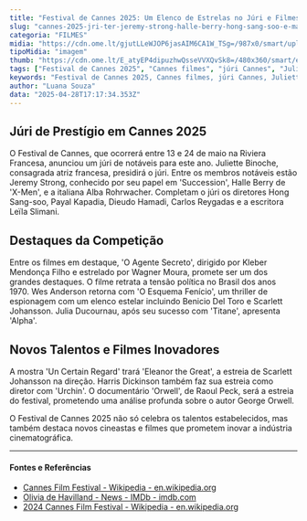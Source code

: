 ```yaml
---
title: "Festival de Cannes 2025: Um Elenco de Estrelas no Júri e Filmes Imperdíveis"
slug: "cannes-2025-jri-ter-jeremy-strong-halle-berry-hong-sang-soo-e-mais"
categoria: "FILMES"
midia: "https://cdn.ome.lt/gjutLLeWJOP6jasAIM6CA1W_TSg=/987x0/smart/uploads/conteudo/fotos/OMELETE_CAPA_-_2025-04-28T133757.077.png"
tipoMidia: "imagem"
thumb: "https://cdn.ome.lt/E_atyEP4dipuzhwQsseVVXQvSk8=/480x360/smart/extras/conteudos/omelete_THUMB_-_2025-04-28T133736.577.png"
tags: ["Festival de Cannes 2025", "Cannes filmes", "júri Cannes", "Juliette Binoche", "Wes Anderson", "Scarlett Johansson diretora"]
keywords: "Festival de Cannes 2025, Cannes filmes, júri Cannes, Juliette Binoche, Wes Anderson, Scarlett Johansson diretora"
author: "Luana Souza"
data: "2025-04-28T17:17:34.353Z"
---
```


## Júri de Prestígio em Cannes 2025

O Festival de Cannes, que ocorrerá entre 13 e 24 de maio na Riviera Francesa, anunciou um júri de notáveis para este ano. Juliette Binoche, consagrada atriz francesa, presidirá o júri. Entre os membros notáveis estão Jeremy Strong, conhecido por seu papel em 'Succession', Halle Berry de 'X-Men', e a italiana Alba Rohrwacher. Completam o júri os diretores Hong Sang-soo, Payal Kapadia, Dieudo Hamadi, Carlos Reygadas e a escritora Leïla Slimani.

## Destaques da Competição

Entre os filmes em destaque, 'O Agente Secreto', dirigido por Kleber Mendonça Filho e estrelado por Wagner Moura, promete ser um dos grandes destaques. O filme retrata a tensão política no Brasil dos anos 1970. Wes Anderson retorna com 'O Esquema Fenício', um thriller de espionagem com um elenco estelar incluindo Benicio Del Toro e Scarlett Johansson. Julia Ducournau, após seu sucesso com 'Titane', apresenta 'Alpha'.

## Novos Talentos e Filmes Inovadores

A mostra 'Un Certain Regard' trará 'Eleanor the Great', a estreia de Scarlett Johansson na direção. Harris Dickinson também faz sua estreia como diretor com 'Urchin'. O documentário 'Orwell', de Raoul Peck, será a estreia do festival, prometendo uma análise profunda sobre o autor George Orwell.

O Festival de Cannes 2025 não só celebra os talentos estabelecidos, mas também destaca novos cineastas e filmes que prometem inovar a indústria cinematográfica.

---

#### Fontes e Referências

- [Cannes Film Festival - Wikipedia - en.wikipedia.org](https://en.wikipedia.org/wiki/Cannes_Film_Festival)
- [Olivia de Havilland - News - IMDb - imdb.com](https://www.imdb.com/name/nm0000014/news/)
- [2024 Cannes Film Festival - Wikipedia - en.wikipedia.org](https://en.wikipedia.org/wiki/2024_Cannes_Film_Festival)